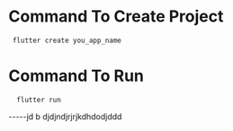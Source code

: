 # Command To Create Project
     flutter create you_app_name
# Command To Run
      flutter run

-----jd b djdjndjrjrjkdhdodjddd